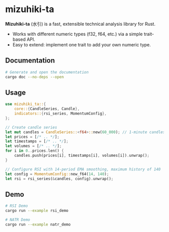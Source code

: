 # mizuhiki-ta

**Mizuhiki-ta** (水引) is a fast, extensible technical analysis library for Rust.

- Works with different numeric types (f32, f64, etc.) via a simple trait-based API.
- Easy to extend: implement one trait to add your own numeric type.

## Documentation
```bash
# Generate and open the documentation
cargo doc --no-deps --open
```

## Usage
```rust
use mizuhiki_ta::{
    core::{CandleSeries, Candle},
    indicators::{rsi_series, MomentumConfig},
};

// Create candle series
let mut candles = CandleSeries::<f64>::new(60_000); // 1-minute candles
let prices = [/* .. */];
let timestamps = [/* .. */];
let volumes = [/* .. */];
for i in 0..prices.len() {
    candles.push(prices[i], timestamps[i], volumes[i]).unwrap();
}

// Configure RSI with 14-period EMA smoothing, maximum history of 140
let config = MomentumConfig::new_f64(14, 140);
let rsi = rsi_series(&candles, config).unwrap();
```


## Demo
```bash
# RSI Demo
cargo run --example rsi_demo

# NATR Demo
cargo run --example natr_demo
```

